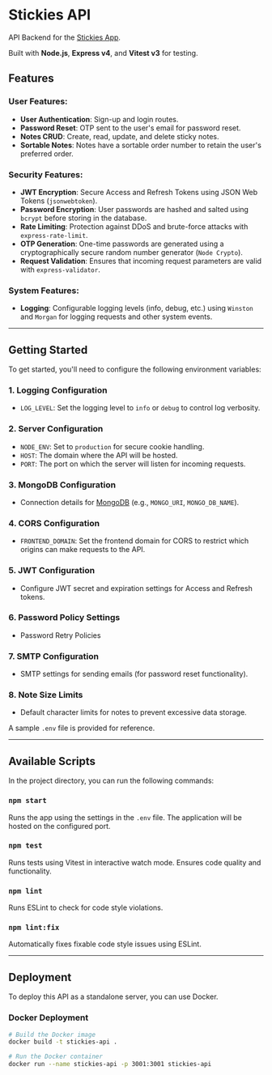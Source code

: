 # Stickies API

API Backend for the [Stickies App](https://github.com/wassamz/Stickies-App).

Built with **Node.js**, **Express v4**, and **Vitest v3** for testing.

## Features

### User Features:
- **User Authentication**: Sign-up and login routes.
- **Password Reset**: OTP sent to the user's email for password reset.
- **Notes CRUD**: Create, read, update, and delete sticky notes.
- **Sortable Notes**: Notes have a sortable order number to retain the user's preferred order.

### Security Features:
- **JWT Encryption**: Secure Access and Refresh Tokens using JSON Web Tokens (`jsonwebtoken`).
- **Password Encryption**: User passwords are hashed and salted using `bcrypt` before storing in the database.
- **Rate Limiting**: Protection against DDoS and brute-force attacks with `express-rate-limit`.
- **OTP Generation**: One-time passwords are generated using a cryptographically secure random number generator (`Node Crypto`).
- **Request Validation**: Ensures that incoming request parameters are valid with `express-validator`.

### System Features:
- **Logging**: Configurable logging levels (info, debug, etc.) using `Winston` and `Morgan` for logging requests and other system events.

---

## Getting Started

To get started, you'll need to configure the following environment variables:

### 1. **Logging Configuration**
- `LOG_LEVEL`: Set the logging level to `info` or `debug` to control log verbosity.

### 2. **Server Configuration**
- `NODE_ENV`: Set to `production` for secure cookie handling.
- `HOST`: The domain where the API will be hosted.
- `PORT`: The port on which the server will listen for incoming requests.

### 3. **MongoDB Configuration**
- Connection details for [MongoDB](https://www.mongodb.com/) (e.g., `MONGO_URI`, `MONGO_DB_NAME`).

### 4. **CORS Configuration**
- `FRONTEND_DOMAIN`: Set the frontend domain for CORS to restrict which origins can make requests to the API.

### 5. **JWT Configuration**
- Configure JWT secret and expiration settings for Access and Refresh tokens.

### 6. **Password Policy Settings**
- Password Retry Policies

### 7. **SMTP Configuration**
- SMTP settings for sending emails (for password reset functionality).

### 8. **Note Size Limits**
- Default character limits for notes to prevent excessive data storage.

A sample `.env` file is provided for reference.

---

## Available Scripts

In the project directory, you can run the following commands:

### `npm start`

Runs the app using the settings in the `.env` file. The application will be hosted on the configured port.

### `npm test`

Runs tests using Vitest in interactive watch mode. Ensures code quality and functionality.

### `npm lint`

Runs ESLint to check for code style violations.

### `npm lint:fix`

Automatically fixes fixable code style issues using ESLint.

---

## Deployment

To deploy this API as a standalone server, you can use Docker.

### Docker Deployment

```bash
# Build the Docker image
docker build -t stickies-api .

# Run the Docker container
docker run --name stickies-api -p 3001:3001 stickies-api
